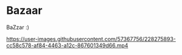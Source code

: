 # Bazaar
BaZzar :)



https://user-images.githubusercontent.com/57367756/228275893-cc58c578-af84-4463-a12c-867601349d66.mp4

